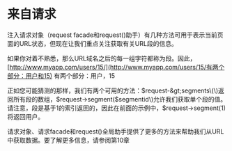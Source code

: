 # 来自请求

注入请求对象（request facade和request\(\)助手）有几种方法可用于表示当前页面的URL状态，但现在让我们重点关注获取有关URL段的信息。

如果你对着不熟悉，那么URL域名之后的每一组字符都称为段。因此，[http://www.myapp.com/users/15/](http://www.myapp.com/users/15/有两个部分：用户和15) 有两个部分：用户，15

正如您可能猜测的那样，我们有两个可用的方法：$request-&gt;segments\(\)返回所有段的数组，$request-&gt;segment\($segmentid\)允许我们获取单个段的值。请注意，段是基于1的索引返回的，因此在前面的示例中，$request-&gt;segment\(1\)将返回用户。

请求对象、请求facade和request\(\)全局助手提供了更多的方法来帮助我们从URL中获取数据。要了解更多信息，请参阅第10章



